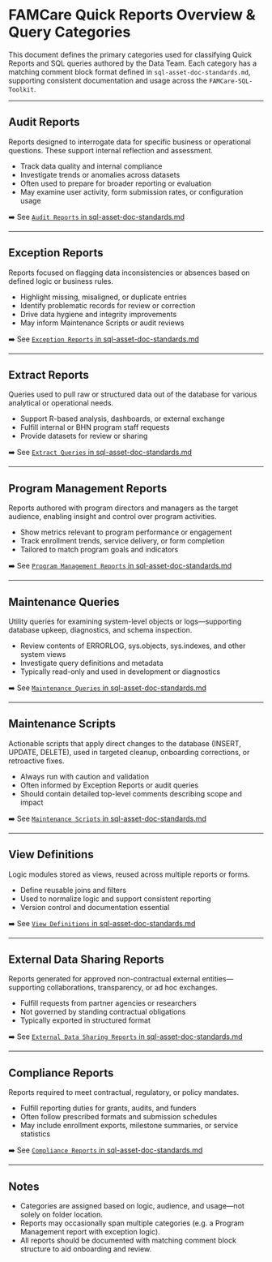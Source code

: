 # FAMCare Quick Reports Overview & Query Categories

This document defines the primary categories used for classifying Quick Reports and SQL queries authored by the Data Team. Each category has a matching comment block format defined in `sql-asset-doc-standards.md`, supporting consistent documentation and usage across the `FAMCare-SQL-Toolkit`.

---

## Audit Reports

Reports designed to interrogate data for specific business or operational questions. These support internal reflection and assessment.

- Track data quality and internal compliance
- Investigate trends or anomalies across datasets
- Often used to prepare for broader reporting or evaluation
- May examine user activity, form submission rates, or configuration usage

➡️ See [`Audit Reports` in sql-asset-doc-standards.md](sql-asset-doc-standards.md#audit-reports)

---

## Exception Reports

Reports focused on flagging data inconsistencies or absences based on defined logic or business rules.

- Highlight missing, misaligned, or duplicate entries
- Identify problematic records for review or correction
- Drive data hygiene and integrity improvements
- May inform Maintenance Scripts or audit reviews

➡️ See [`Exception Reports` in sql-asset-doc-standards.md](sql-asset-doc-standards.md#exception-reports)

---

## Extract Reports

Queries used to pull raw or structured data out of the database for various analytical or operational needs.

- Support R-based analysis, dashboards, or external exchange
- Fulfill internal or BHN program staff requests
- Provide datasets for review or sharing

➡️ See [`Extract Queries` in sql-asset-doc-standards.md](sql-asset-doc-standards.md#extract-queries)

---

## Program Management Reports

Reports authored with program directors and managers as the target audience, enabling insight and control over program activities.

- Show metrics relevant to program performance or engagement
- Track enrollment trends, service delivery, or form completion
- Tailored to match program goals and indicators

➡️ See [`Program Management Reports` in sql-asset-doc-standards.md](sql-asset-doc-standards.md#program-management-reports)

---

## Maintenance Queries

Utility queries for examining system-level objects or logs—supporting database upkeep, diagnostics, and schema inspection.

- Review contents of ERRORLOG, sys.objects, sys.indexes, and other system views
- Investigate query definitions and metadata
- Typically read-only and used in development or diagnostics

➡️ See [`Maintenance Queries` in sql-asset-doc-standards.md](sql-asset-doc-standards.md#maintenance-queries)

---

## Maintenance Scripts

Actionable scripts that apply direct changes to the database (INSERT, UPDATE, DELETE), used in targeted cleanup, onboarding corrections, or retroactive fixes.

- Always run with caution and validation
- Often informed by Exception Reports or audit queries
- Should contain detailed top-level comments describing scope and impact

➡️ See [`Maintenance Scripts` in sql-asset-doc-standards.md](sql-asset-doc-standards.md#maintentance-scripts-eg-update-delete-insert)

---

## View Definitions

Logic modules stored as views, reused across multiple reports or forms.

- Define reusable joins and filters
- Used to normalize logic and support consistent reporting
- Version control and documentation essential

➡️ See [`View Definitions` in sql-asset-doc-standards.md](sql-asset-doc-standards.md#view-definitions)

---

## External Data Sharing Reports

Reports generated for approved non-contractual external entities—supporting collaborations, transparency, or ad hoc exchanges.

- Fulfill requests from partner agencies or researchers
- Not governed by standing contractual obligations
- Typically exported in structured format

➡️ See [`External Data Sharing Reports` in sql-asset-doc-standards.md](sql-asset-doc-standards.md#external-data-sharing-reports)

---

## Compliance Reports

Reports required to meet contractual, regulatory, or policy mandates.

- Fulfill reporting duties for grants, audits, and funders
- Often follow prescribed formats and submission schedules
- May include enrollment exports, milestone summaries, or service statistics

➡️ See [`Compliance Reports` in sql-asset-doc-standards.md](sql-asset-doc-standards.md#compliance-reports)

---

## Notes

- Categories are assigned based on logic, audience, and usage—not solely on folder location.
- Reports may occasionally span multiple categories (e.g. a Program Management report with exception logic).
- All reports should be documented with matching comment block structure to aid onboarding and review.
